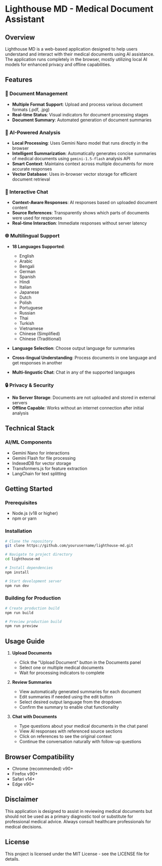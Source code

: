 # Lighthouse MD - Medical Document Assistant

## Overview
Lighthouse MD is a web-based application designed to help users understand and interact with their medical documents using AI assistance. The application runs completely in the browser, mostly utilizing local AI models for enhanced privacy and offline capabilities.

## Features

### 📄 Document Management
- **Multiple Format Support**: Upload and process various document formats (.pdf, .jpg)
- **Real-time Status**: Visual indicators for document processing stages
- **Document Summary**: Automated generation of document summaries

### 🤖 AI-Powered Analysis
- **Local Processing**: Uses Gemini Nano model that runs directly in the browser
- **Intelligent Summarization**: Automatically generates concise summaries of medical documents using `gemini-1.5-flash` analysis API
- **Smart Context**: Maintains context across multiple documents for more accurate responses
- **Vector Database**: Uses in-browser vector storage for efficient document retrieval

### 💬 Interactive Chat
- **Context-Aware Responses**: AI responses based on uploaded document content
- **Source References**: Transparently shows which parts of documents were used for responses
- **Real-time Interaction**: Immediate responses without server latency

### 🌐 Multilingual Support
- **18 Languages Supported**:
  - English
  - Arabic
  - Bengali
  - German
  - Spanish
  - Hindi
  - Italian
  - Japanese
  - Dutch
  - Polish
  - Portuguese
  - Russian
  - Thai
  - Turkish
  - Vietnamese
  - Chinese (Simplified)
  - Chinese (Traditional)
  
- **Language Selection**: Choose output language for summaries
- **Cross-lingual Understanding**: Process documents in one language and get responses in another
- **Multi-lingustic Chat**: Chat in any of the supported languages

### 🔒 Privacy & Security
- **No Server Storage**: Documents are not uploaded and stored in external servers
- **Offline Capable**: Works without an internet connection after initial analysis

## Technical Stack


### AI/ML Components
- Gemini Nano for interactions
- Gemini Flash for file processing
- IndexedDB for vector storage
- Transformers.js for feature extraction
- LangChain for text splitting

## Getting Started

### Prerequisites
- Node.js (v18 or higher)
- npm or yarn

### Installation
```bash
# Clone the repository
git clone https://github.com/yourusername/lighthouse-md.git

# Navigate to project directory
cd lighthouse-md

# Install dependencies
npm install

# Start development server
npm run dev
```

### Building for Production
```bash
# Create production build
npm run build

# Preview production build
npm run preview
```

## Usage Guide

1. **Upload Documents**
   - Click the "Upload Document" button in the Documents panel
   - Select one or multiple medical documents
   - Wait for processing indicators to complete

2. **Review Summaries**
   - View automatically generated summaries for each document
   - Edit summaries if needed using the edit button
   - Select desired output language from the dropdown
   - Confirm the summary to enable chat functionality

3. **Chat with Documents**
   - Type questions about your medical documents in the chat panel
   - View AI responses with referenced source sections
   - Click on references to see the original context
   - Continue the conversation naturally with follow-up questions

## Browser Compatibility
- Chrome (recommended) v90+
- Firefox v90+
- Safari v14+
- Edge v90+


## Disclaimer
This application is designed to assist in reviewing medical documents but should not be used as a primary diagnostic tool or substitute for professional medical advice. Always consult healthcare professionals for medical decisions.

## License
This project is licensed under the MIT License - see the LICENSE file for details.
